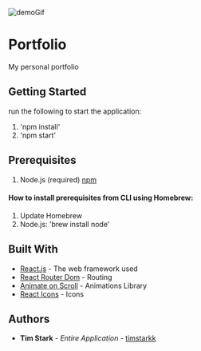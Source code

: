 ![demoGif](https://github.com/timstarkk/portfolio/blob/master/src/images/portfolioDemo.gif)

# Portfolio

My personal portfolio

## Getting Started

run the following to start the application:

1. 'npm install'
2. 'npm start'

## Prerequisites

1. Node.js (required) [npm](https://www.npmjs.com/get-npm)

#### How to install prerequisites from CLI using Homebrew:
1. Update Homebrew
2. Node.js: 'brew install node'

## Built With

* [React.js](https://reactjs.org/) - The web framework used
* [React Router Dom](https://www.npmjs.com/package/react-router-dom) - Routing
* [Animate on Scroll](https://www.npmjs.com/package/aos) - Animations Library
* [React Icons](https://react-icons.netlify.com/#/) - Icons

## Authors

* **Tim Stark** - *Entire Application* - [timstarkk](https://github.com/timstarkk)